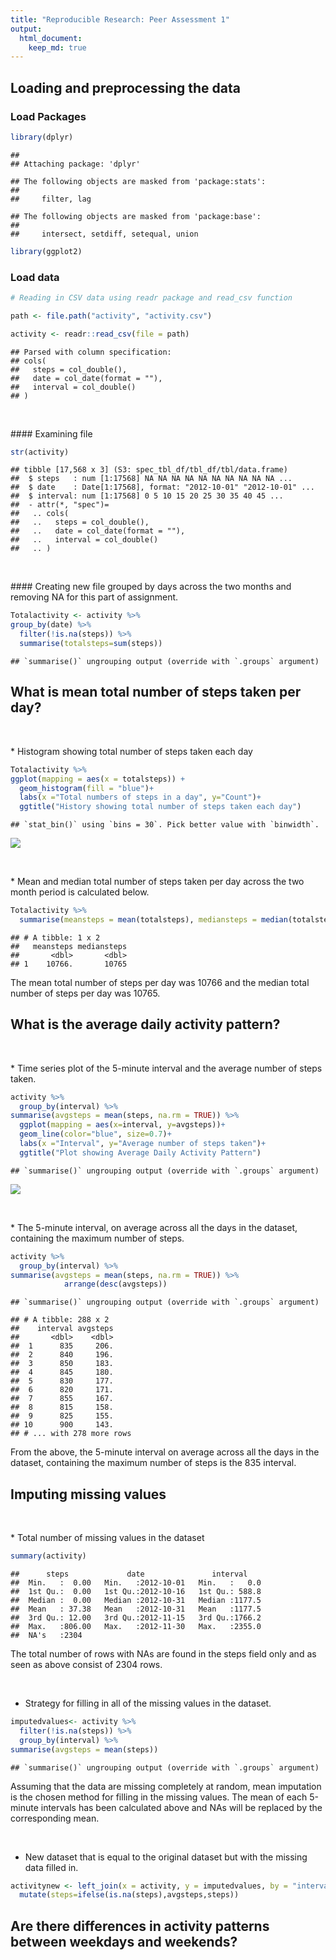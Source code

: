 ```yaml
---
title: "Reproducible Research: Peer Assessment 1"
output: 
  html_document:
    keep_md: true
---
```



## Loading and preprocessing the data

### Load Packages


```r
library(dplyr)
```

```
## 
## Attaching package: 'dplyr'
```

```
## The following objects are masked from 'package:stats':
## 
##     filter, lag
```

```
## The following objects are masked from 'package:base':
## 
##     intersect, setdiff, setequal, union
```

```r
library(ggplot2)
```

### Load data


```r
# Reading in CSV data using readr package and read_csv function

path <- file.path("activity", "activity.csv")

activity <- readr::read_csv(file = path)
```

```
## Parsed with column specification:
## cols(
##   steps = col_double(),
##   date = col_date(format = ""),
##   interval = col_double()
## )
```

<p>&nbsp;</p>
#### Examining file 


```r
str(activity)
```

```
## tibble [17,568 x 3] (S3: spec_tbl_df/tbl_df/tbl/data.frame)
##  $ steps   : num [1:17568] NA NA NA NA NA NA NA NA NA NA ...
##  $ date    : Date[1:17568], format: "2012-10-01" "2012-10-01" ...
##  $ interval: num [1:17568] 0 5 10 15 20 25 30 35 40 45 ...
##  - attr(*, "spec")=
##   .. cols(
##   ..   steps = col_double(),
##   ..   date = col_date(format = ""),
##   ..   interval = col_double()
##   .. )
```

<p>&nbsp;</p>
#### Creating new file grouped by days across the two months and removing NA for this part of assignment.


```r
Totalactivity <- activity %>% 
group_by(date) %>% 
  filter(!is.na(steps)) %>% 
  summarise(totalsteps=sum(steps))
```

```
## `summarise()` ungrouping output (override with `.groups` argument)
```

## What is mean total number of steps taken per day?

<p>&nbsp;</p>
* Histogram showing total number of steps taken each day


```r
Totalactivity %>% 
ggplot(mapping = aes(x = totalsteps)) +
  geom_histogram(fill = "blue")+
  labs(x ="Total numbers of steps in a day", y="Count")+
  ggtitle("History showing total number of steps taken each day")
```

```
## `stat_bin()` using `bins = 30`. Pick better value with `binwidth`.
```

![](PA1_template_files/figure-html/unnamed-chunk-5-1.png)<!-- -->


<p>&nbsp;</p>
* Mean and median total number of steps taken per day across the two month period is calculated below.

```r
Totalactivity %>% 
  summarise(meansteps = mean(totalsteps), mediansteps = median(totalsteps))
```

```
## # A tibble: 1 x 2
##   meansteps mediansteps
##       <dbl>       <dbl>
## 1    10766.       10765
```

The mean total number of steps per day was 10766 and the median total number of steps per day was 10765.

## What is the average daily activity pattern?

<p>&nbsp;</p>
* Time series plot of the 5-minute interval and the average number of steps taken.

```r
activity %>% 
  group_by(interval) %>% 
summarise(avgsteps = mean(steps, na.rm = TRUE)) %>% 
  ggplot(mapping = aes(x=interval, y=avgsteps))+
  geom_line(color="blue", size=0.7)+
  labs(x ="Interval", y="Average number of steps taken")+
  ggtitle("Plot showing Average Daily Activity Pattern")
```

```
## `summarise()` ungrouping output (override with `.groups` argument)
```

![](PA1_template_files/figure-html/unnamed-chunk-7-1.png)<!-- -->

<p>&nbsp;</p>
* The 5-minute interval, on average across all the days in the dataset, containing the maximum number of steps.


```r
activity %>% 
  group_by(interval) %>% 
summarise(avgsteps = mean(steps, na.rm = TRUE)) %>% 
            arrange(desc(avgsteps))
```

```
## `summarise()` ungrouping output (override with `.groups` argument)
```

```
## # A tibble: 288 x 2
##    interval avgsteps
##       <dbl>    <dbl>
##  1      835     206.
##  2      840     196.
##  3      850     183.
##  4      845     180.
##  5      830     177.
##  6      820     171.
##  7      855     167.
##  8      815     158.
##  9      825     155.
## 10      900     143.
## # ... with 278 more rows
```
From the above, the 5-minute interval on average across all the days in the dataset, containing the maximum number of steps is the 835 interval.

## Imputing missing values

<p>&nbsp;</p>
* Total number of missing values in the dataset


```r
summary(activity)
```

```
##      steps             date               interval     
##  Min.   :  0.00   Min.   :2012-10-01   Min.   :   0.0  
##  1st Qu.:  0.00   1st Qu.:2012-10-16   1st Qu.: 588.8  
##  Median :  0.00   Median :2012-10-31   Median :1177.5  
##  Mean   : 37.38   Mean   :2012-10-31   Mean   :1177.5  
##  3rd Qu.: 12.00   3rd Qu.:2012-11-15   3rd Qu.:1766.2  
##  Max.   :806.00   Max.   :2012-11-30   Max.   :2355.0  
##  NA's   :2304
```


The total number of rows with NAs are found in the steps field only and as seen as above consist of  2304 rows.

<p>&nbsp;</p>

* Strategy for filling in all of the missing values in the dataset. 


```r
imputedvalues<- activity %>%
  filter(!is.na(steps)) %>% 
  group_by(interval) %>% 
summarise(avgsteps = mean(steps))            
```

```
## `summarise()` ungrouping output (override with `.groups` argument)
```
Assuming that the data are missing completely at random, mean imputation is the chosen method for filling in the missing values. The mean of each 5-minute intervals has been calculated above and NAs will be replaced by the corresponding mean.

<p>&nbsp;</p>

* New dataset that is equal to the original dataset but with the missing data filled in.


```r
activitynew <- left_join(x = activity, y = imputedvalues, by = "interval") %>% 
  mutate(steps=ifelse(is.na(steps),avgsteps,steps))
```

## Are there differences in activity patterns between weekdays and weekends?
